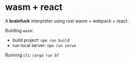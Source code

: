 # wasm + react

A **brainfuck** interpreter using rust wasm + webpack + react.

Building `wasm`:

- build project: `npm run build`
- run local server: `npm run serve`

Running `cli`: `cargo run bf`
